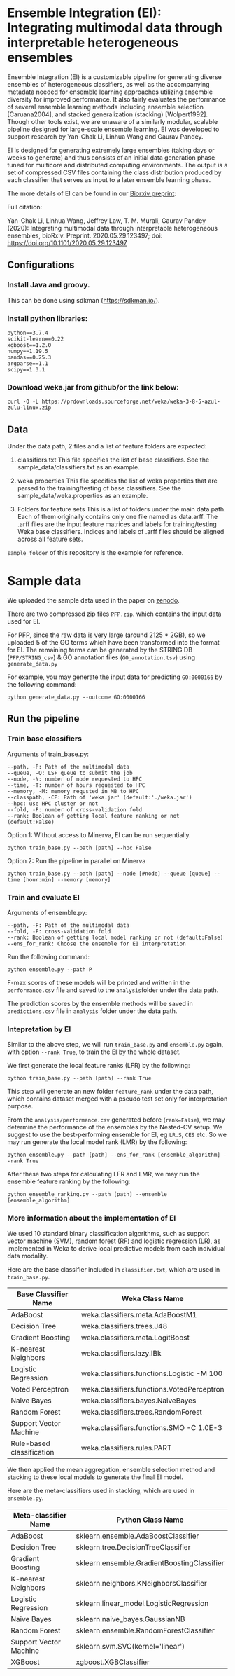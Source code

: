 # Ensemble Integration (EI): Integrating multimodal data through interpretable heterogeneous ensembles

Ensemble Integration (EI) is a customizable pipeline for generating diverse ensembles of heterogeneous classifiers, as well as the accompanying metadata needed for ensemble learning approaches utilizing ensemble diversity for improved performance. It also fairly evaluates the performance of several ensemble learning methods including ensemble selection [Caruana2004], and stacked generalization (stacking) [Wolpert1992]. Though other tools exist, we are unaware of a similarly modular, scalable pipeline designed for large-scale ensemble learning. EI was developed to support research by Yan-Chak Li, Linhua Wang and Gaurav Pandey.

EI is designed for generating extremely large ensembles (taking days or weeks to generate) and thus consists of an initial data generation phase tuned for multicore and distributed computing environments. The output is a set of compressed CSV files containing the class distribution produced by each classifier that serves as input to a later ensemble learning phase. 

The more details of EI can be found in our [Biorxiv preprint](https://www.biorxiv.org/content/10.1101/2020.05.29.123497v2):


Full citation:


Yan-Chak Li, Linhua Wang, Jeffrey Law, T. M. Murali, Gaurav Pandey (2020): Integrating multimodal data through interpretable heterogeneous ensembles,
bioRxiv. Preprint. 2020.05.29.123497; doi: https://doi.org/10.1101/2020.05.29.123497


## Configurations

### Install Java and groovy.

This can be done using sdkman (https://sdkman.io/).

### Install python libraries:

	python==3.7.4
    scikit-learn==0.22
    xgboost==1.2.0
    numpy==1.19.5
    pandas==0.25.3
    argparse==1.1
    scipy==1.3.1


### Download weka.jar from github/or the link below:

	curl -O -L https://prdownloads.sourceforge.net/weka/weka-3-8-5-azul-zulu-linux.zip

## Data

Under the data path, 2 files and a list of feature folders are expected: 

1. classifiers.txt
This file specifies the list of base classifiers. See the sample_data/classifiers.txt as an example.

2. weka.properties
This file specifies the list of weka properties that are parsed to the training/testing of base classifiers. See the sample_data/weka.properties as an example.

3. Folders for feature sets
This is a list of folders under the main data path. Each of them originally contains only one file named as data.arff. The .arff files are the input feature matrices and labels for training/testing Weka base classifiers. Indices and labels of .arff files should be aligned across all feature sets. 

`sample_folder` of this repository is the example for reference.

# Sample data

We uploaded the sample data used in the paper on [zenodo](https://zenodo.org/record/5880168).

There are two compressed zip files `PFP.zip`. which contains the input data used for EI.

For PFP, since the raw data is very large (around 2125 * 2GB), so we uploaded 5 of the GO terms which have been transformed into the format for EI. The remaining terms can be generated by the STRING DB (`PFP/STRING_csv`) & GO annotation files (`GO_annotation.tsv`) using `generate_data.py`

For example, you may generate the input data for predicting `GO:0000166` by the following command:

	python generate_data.py --outcome GO:0000166 

## Run the pipeline

### Train base classifiers

Arguments of train_base.py:

	--path, -P: Path of the multimodal data
	--queue, -Q: LSF queue to submit the job
	--node, -N: number of node requested to HPC
	--time, -T: number of hours requested to HPC
	--memory, -M: memory requsted in MB to HPC
	--classpath, -CP: Path of 'weka.jar' (default:'./weka.jar')
	--hpc: use HPC cluster or not
	--fold, -F: number of cross-validation fold
	--rank: Boolean of getting local feature ranking or not (default:False)

Option 1: Without access to Minerva, EI can be run sequentially.

	python train_base.py --path [path] --hpc False

Option 2: Run the pipeline in parallel on Minerva

	python train_base.py --path [path] --node [#node] --queue [queue] --time [hour:min] --memory [memory]

### Train and evaluate EI

Arguments of ensemble.py:

	--path, -P: Path of the multimodal data
	--fold, -F: cross-validation fold
	--rank: Boolean of getting local model ranking or not (default:False)
	--ens_for_rank: Choose the ensemble for EI interpretation

Run the following command:

	python ensemble.py --path P

F-max scores of these models will be printed and written in the `performance.csv` file and saved to the `analysis`folder under the data path.

The prediction scores by the ensemble methods will be saved in `predictions.csv` file in `analysis` folder under the data path.

### Intepretation by EI

Similar to the above step, we will run `train_base.py` and `ensemble.py` again, with option `--rank True`, to train the EI by the whole dataset.

We first generate the local feature ranks (LFR) by the following:
	
	python train_base.py --path [path] --rank True

This step will generate an new folder `feature_rank` under the data path, which contains dataset merged with a pseudo test set only for interpretation purpose.


From the `analysis/performance.csv` generated before (`rank=False`), we may determine the performance of the ensembles by the Nested-CV setup. We suggest to use the best-performing ensemble for EI, eg `LR.S`, `CES` etc. So we may run generate the local model rank (LMR) by the following:

	python ensemble.py --path [path] --ens_for_rank [ensemble_algorithm] --rank True


After these two steps for calculating LFR and LMR, we may run the ensemble feature ranking by the following:

	python ensemble_ranking.py --path [path] --ensemble [ensemble_algorithm]




### More information about the implementation of EI
We used 10 standard binary classification algorithms, such as support vector machine (SVM), random forest (RF) and logistic regression (LR), as implemented in Weka to derive local predictive models from each individual data modality.

Here are the base classifier included in `classifier.txt`, which are used in `train_base.py`.

| Base Classifier Name | Weka Class Name |
|-----------------|-----------------|
|AdaBoost | weka.classifiers.meta.AdaBoostM1 |
| Decision Tree | weka.classifiers.trees.J48 |
| Gradient Boosting | weka.classifiers.meta.LogitBoost |
| K-nearest Neighbors | weka.classifiers.lazy.IBk |
| Logistic Regression | weka.classifiers.functions.Logistic -M 100 |
| Voted Perceptron | weka.classifiers.functions.VotedPerceptron |
| Naive Bayes | weka.classifiers.bayes.NaiveBayes |
| Random Forest | weka.classifiers.trees.RandomForest |
| Support Vector Machine | weka.classifiers.functions.SMO -C 1.0E-3 |
| Rule-based classification | weka.classifiers.rules.PART |

 We then applied the mean aggregation, ensemble selection method and stacking to these local models to generate the final EI model.

 Here are the meta-classifiers used in stacking, which are used in `ensemble.py`.

| Meta-classifier Name |Python Class Name|
|----------------------|-----------------|
| AdaBoost | sklearn.ensemble.AdaBoostClassifier |
| Decision Tree | sklearn.tree.DecisionTreeClassifier |
| Gradient Boosting | sklearn.ensemble.GradientBoostingClassifier |
| K-nearest Neighbors | sklearn.neighbors.KNeighborsClassifier|
| Logistic Regression | sklearn.linear_model.LogisticRegression |
| Naive Bayes | sklearn.naive_bayes.GaussianNB|
| Random Forest | sklearn.ensemble.RandomForestClassifier |
| Support Vector Machine | sklearn.svm.SVC(kernel='linear')|
| XGBoost | xgboost.XGBClassifier |

